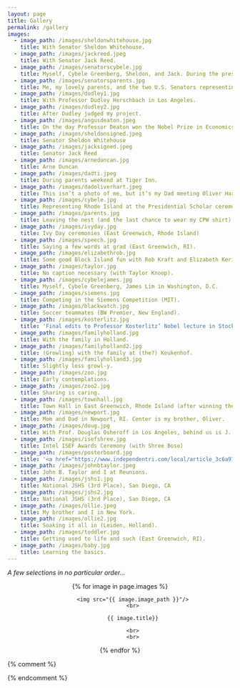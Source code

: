 ```yaml
---
layout: page
title: Gallery
permalink: /gallery
images:
  - image_path: /images/sheldonwhitehouse.jpg
    title: With Senator Sheldon Whitehouse.
  - image_path: /images/jackreed.jpeg
    title: With Senator Jack Reed.
  - image_path: /images/senatorscybele.jpg
    title: Myself, Cybele Greenberg, Sheldon, and Jack. During the pres. scholar events in DC.
  - image_path: /images/senatorsparents.jpg
    title: Me, my lovely parents, and the two U.S. Senators representing Rhode Island.
  - image_path: /images/dudley1.jpg
    title: With Professor Dudley Herschbach in Los Angeles.
  - image_path: /images/dudley2.jpg
    title: After Dudley judged my project.
  - image_path: /images/angusdeaton.jpeg
    title: On the day Professor Deaton won the Nobel Prize in Economics for his work on welfare and global poverty. He initially suggested a selfie. Cecilia Rouse behind us.
  - image_path: /images/sheldonsigned.jpeg
    title: Senator Sheldon Whitehouse
  - image_path: /images/jacksigned.jpeg
    title: Senator Jack Reed
  - image_path: /images/arneduncan.jpg
    title: Arne Duncan
  - image_path: /images/dadti.jpeg
    title: During parents weekend at Tiger Inn.
  - image_path: /images/dadoliverhart.jpeg
    title: This isn’t a photo of me, but it’s my Dad meeting Oliver Hart in Stockholm in 2016. Congrats to Professor Hart (for his contributions to contract theory)!
  - image_path: /images/cybele.jpg
    title: Representing Rhode Island at the Presidential Scholar ceremonies in Washington, D.C.
  - image_path: /images/parents.jpg
    title: Leaving the nest (and the last chance to wear my CPW shirt)
  - image_path: /images/ivyday.jpg
    title: Ivy Day ceremonies (East Greenwich, Rhode Island)
  - image_path: /images/speech.jpg
    title: Saying a few words at grad (East Greenwich, RI).
  - image_path: /images/elizabethrob.jpg
    title: Some good Block Island fun with Rob Kraft and Elizabeth Kerin.
  - image_path: /images/taylor.jpg
    title: No caption necessary (with Taylor Knoop).
  - image_path: /images/cybelejames.jpg
    title: Myself, Cybele Greenberg, James Lim in Washington, D.C.
  - image_path: /images/siemens.jpg
    title: Competing in the Siemens Competition (MIT).
  - image_path: /images/blackwatch.jpg
    title: Soccer teammates (BW Premier, New England).
  - image_path: /images/kosterlitz.jpg
    title: 'Final edits to Professor Kosterlitz’ Nobel lecture in Stockholm. Also not a picture of me. (Fun fact: My applied math research and Prof. Kosterlitz’ groundbreaking paper on two-dimensional phase transitions were both published in the Journal of Physics: Condensed Matter! His in 1972 and mine in 2013.)'
  - image_path: /images/familyholland.jpg
    title: With the family in Holland.
  - image_path: /images/familyholland2.jpg
    title: (Growling) with the family at (the?) Keukenhof.
  - image_path: /images/familyholland3.jpg
    title: Slightly less growl-y.
  - image_path: /images/zoo.jpg
    title: Early contemplations.
  - image_path: /images/zoo2.jpg
    title: Sharing is caring.
  - image_path: /images/townhall.jpg
    title: Town Hall in East Greenwich, Rhode Island (after winning the Rhode Island Science Fair).
  - image_path: /images/newport.jpg
    title: Mom and Dad in Newport, RI. Center is my brother, Oliver.
  - image_path: /images/doug.jpg
    title: With Prof. Douglas Osheroff in Los Angeles, behind us is J. Michael Bishop.
  - image_path: /images/isefshree.jpg
    title: Intel ISEF Awards Ceremony (with Shree Bose)
  - image_path: /images/posterboard.jpg
    title: '<a href="https://www.independentri.com/local/article_3c6a91d7-4cda-5152-a160-26bb648666ee.html">Photo by Michael Derr (The Independent)</a>'
  - image_path: /images/johnbtaylor.jpeg
    title: John B. Taylor and I at Reunions.
  - image_path: /images/jshs1.jpg
    title: National JSHS (3rd Place), San Diego, CA
  - image_path: /images/jshs2.jpg
    title: National JSHS (3rd Place), San Diego, CA
  - image_path: /images/ollie.jpeg
    title: My brother and I in New York.
  - image_path: /images/ollie2.jpg
    title: Soaking it all in (Leiden, Holland).
  - image_path: /images/toddler.jpg
    title: Getting used to life and such (East Greenwich, RI).
  - image_path: /images/baby.jpg
    title: Learning the basics.
---
```



*A few selections in no particular order...*

<center>
  {% for image in page.images %}

			<img src="{{ image.image_path }}"/>
			<br>

			{{ image.title}}

			<br>
			<br>

  {% endfor %}
</center>



{% comment %}
<ul class="gallery">

</ul>
{% endcomment %}
